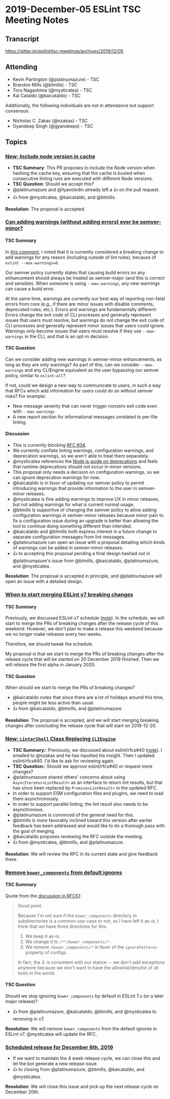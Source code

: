 # 2019-December-05 ESLint TSC Meeting Notes

## Transcript

https://gitter.im/eslint/tsc-meetings/archives/2019/12/05

## Attending

* Kevin Partington (@platinumazure) - TSC
* Brandon Mills (@btmills) - TSC
* Toru Nagashima (@mysticatea) - TSC
* Kai Cataldo (@kaicataldo) - TSC

Additionally, the following individuals are not in attendance but support consensus:

* Nicholas C. Zakas (@nzakas) - TSC
* Gyandeep Singh (@gyandeeps) - TSC

## Topics

### [New: Include node version in cache](https://github.com/eslint/eslint/pull/12582)

* **TSC Summary**: This PR proposes to include the Node version when hashing the cache key, ensuring that the cache is busted when consecutive linting runs are executed with different Node versions.
* **TSC Question**: Should we accept this?
* @platinumazure and @ilyavolodin already left a :+1: on the pull request.
* :+1: from @mysticatea, @kaicataldo, and @btmills.

**Resolution**: The proposal is accepted.

### [Can adding warnings (without adding errors) ever be semver-minor?](https://github.com/eslint/tsc-meetings/issues/156#issuecomment-561960565)

#### TSC Summary

In [this comment](https://github.com/eslint/rfcs/pull/34#issuecomment-540832712), I noted that it is currently considered a breaking change to add warnings for any reason (including outside of lint rules), because of `eslint --max-warnings=0`.

Our semver policy currently states that causing build errors on any enhancement should always be treated as semver-major (and this is correct and sensible). When someone is using `--max-warnings`, any new warnings can cause a build error.

At the same time, warnings are currently our best way of reporting non-fatal errors from core (e.g., if there are minor issues with disable comments, deprecated rules, etc.). Errors and warnings are fundamentally different: Errors change the exit code of CLI processes and generally represent issues that users must resolve, but warnings do not change the exit code of CLI processes and generally represent minor issues that users could ignore. Warnings only become issues that users must resolve if they use `--max-warnings` in the CLI, and that is an opt-in decision.

#### TSC Question

Can we consider adding new warnings in semver-minor enhancements, as long as they are only warnings? As part of this, can we consider `--max-warnings` and any CLIEngine equivalent as the user bypassing our semver policy, similar to `eslint:all`?

If not, could we design a new way to communicate to users, in such a way that RFCs which add information for users could do so without semver risks? For example:

* New message severity that can never trigger nonzero exit code even with `--max-warnings`
* A new report section for informational messages unrelated to per-file linting

#### Discussion

* This is currently blocking [RFC #34](https://github.com/eslint/rfcs/pull/34).
* We currently conflate linting warnings, configuration warnings, and deprecation warnings, so we aren't able to treat them separately.
* @mysticatea references the [Node.js guide on deprecations](https://github.com/nodejs/node/blob/master/COLLABORATOR_GUIDE.md#deprecations) and feels that runtime deprecations should not occur in minor versions.
* This proposal only needs a decision on configuration warnings, so we can ignore deprecation warnings for now.
* @kaicataldo is in favor of updating our semver policy to permit introducing warnings that provide information to the user in semver-minor releases.
* @mysticatea is fine adding warnings to improve UX in minor releases, but not adding warnings for what is current normal usage.
* @btmills is supportive of changing the semver policy to allow adding configuration warnings in semver-minor releases because minor pain to fix a configuration issue during an upgrade is better than allowing the tool to continue doing something different than intended.
* @kaicataldo and @btmills both express interest in a future change to separate configuration messages from lint messages.
* @platinumazure can open an issue with a proposal detailing which kinds of warnings can be added in semver-minor releases.
* :+1: to accepting this proposal pending a final design hashed out in @platinumazure's issue from @btmills, @kaicataldo, @platinumazure, and @mysticatea.

**Resolution**: The proposal is accepted in principle, and @platinumazure will open an issue with a detailed design.

### [When to start merging ESLint v7 breaking changes](https://github.com/eslint/tsc-meetings/issues/156#issuecomment-561964344)

#### TSC Summary

Previously, we discussed ESLint v7 schedule ([note](https://github.com/eslint/tsc-meetings/blob/master/notes/2019/2019-10-10.md#eslint-v7-schedule)). In the schedule, we will start to merge the PRs of breaking changes after the release cycle of this weekend. However, we don't plan to make a release this weekend because we no longer make releases every two weeks.

Therefore, we should tweak the schedule.

My proposal is that we start to merge the PRs of breaking changes after the release cycle that will be started on 20 December 2019 finished. Then we will release the first alpha in January 2020.

#### TSC Question

When should we start to merge the PRs of breaking changes?

* @kaicataldo notes that since there are a lot of holidays around this time, people might be less active than usual.
* :+1: from @kaicataldo, @btmills, and @platinumazure

**Resolution**: The proposal is accepted, and we will start merging breaking changes after concluding the release cycle that will start on 2019-12-20.

### [New: `LinterShell` Class Replacing `CLIEngine`](https://github.com/eslint/tsc-meetings/issues/156#issuecomment-561964344)

* **TSC Summary:**: Previously, we discussed about eslint/rfcs#40 ([note](https://github.com/eslint/tsc-meetings/blob/master/notes/2019/2019-11-07.md#new-eslint-class-replacing-cliengine)). I emailed to @nzakas and he has inputted his insight. Then I updated eslint/rfcs#40. I'd like to ask for reviewing again.
* **TSC Question:**: Should we approve eslint/rfcs#40 or request more changes?
* @platinumazure shared others' concerns about using `AsyncIterator<LintResult>` as an interface to return lint results, but that has since been replaced by `Promise<LintResult>` in the updated RFC.
* In order to support ESM configuration files and plugins, we need to load them asynchronously.
* In order to support parallel linting, the lint result also needs to be asynchronous.
* @platinumazure is convinced of the general need for this.
* @btmills is more favorably inclined toward this version after earlier feedback has been addressed and would like to do a thorough pass with the goal of merging.
* @kaicataldo proposes reviewing the RFC outside the meeting.
* :+1: from @mysticatea, @btmills, and @platinumazure.

**Resolution**: We will review the RFC in its current state and give feedback there.

### [Remove `bower_components` from default ignores](https://github.com/eslint/tsc-meetings/issues/156#issuecomment-562225657)

#### TSC Summary

Quote from the [discussion in RFC51](https://github.com/eslint/rfcs/pull/51#discussion_r352290111):

> Good point.
> 
> Because I'm not sure if the `bower_components` directory in subdirectories is a common use-case or not, so I have left it as-is. I think that we have three directions for this.
> 
> 1. We keep it as-is.
> 1. We change it to `/**/bower_components/*`.
> 1. We remove `/bower_components/*` in favor of the `ignorePatterns` property of configs.
> 
> In fact, the 3. is consistent with our stance -- we don't add exceptions anymore because we don't want to have the allowlist/denylist of all tools in the world.

#### TSC Question

Should we stop ignoring `bower_components` by default in ESLint 7.x (or a later major release)?

* :+1: from @platinumazure, @kaicataldo, @btmills, and @mysticatea to removing in v7.

**Resolution**: We will remove `bower_components` from the default ignores in ESLint v7. @mysticatea will update the RFC.

### [Scheduled release for December 6th, 2019](https://github.com/eslint/eslint/issues/12603)

* If we want to maintain the 4 week release cycle, we can close this and let the bot generate a new release issue.
* :+1: to closing from @platinumazure, @btmills, @kaicataldo, and @mysticatea.

**Resolution**: We will close this issue and pick up the next release cycle on December 20th.
